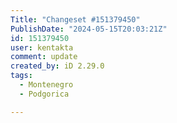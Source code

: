 ```yaml
---
Title: "Changeset #151379450"
PublishDate: "2024-05-15T20:03:21Z"
id: 151379450
user: kentakta
comment: update
created_by: iD 2.29.0
tags:
  - Montenegro
  - Podgorica

---
```

